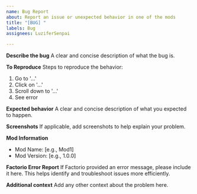 ```yaml
---
name: Bug Report
about: Report an issue or unexpected behavior in one of the mods
title: "[BUG] "
labels: Bug
assignees: LuziferSenpai

---
```


**Describe the bug**
A clear and concise description of what the bug is.

**To Reproduce**
Steps to reproduce the behavior:
1. Go to '...'
2. Click on '...'
3. Scroll down to '...'
4. See error

**Expected behavior**
A clear and concise description of what you expected to happen.

**Screenshots**
If applicable, add screenshots to help explain your problem.

**Mod Information**
- Mod Name: [e.g., Mod1]
- Mod Version: [e.g., 1.0.0]

**Factorio Error Report**
If Factorio provided an error message, please include it here. This helps identify and troubleshoot issues more efficiently.

**Additional context**
Add any other context about the problem here.
